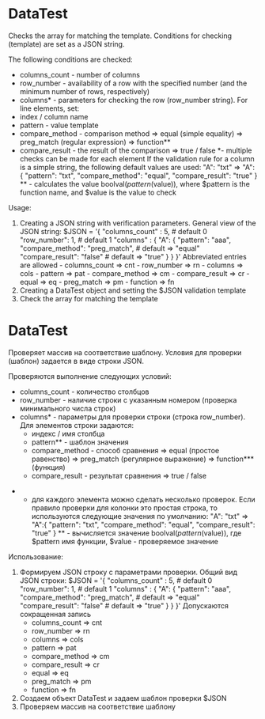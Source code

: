 # DataTest
Checks the array for matching the template.
Conditions for checking (template) are set as a JSON string.

The following conditions are checked:
  - columns_count - number of columns
  - row_number - availability of a row with the specified number (and the minimum number of rows, respectively)
  - columns* - parameters for checking the row (row_number string).
For line elements, set:
  - index / column name
  - pattern - value template
  - compare_method - comparison method
    => equal (simple equality)
    => preg_match (regular expression)
    => function**
  - compare_result - the result of the comparison
    => true / false
*- multiple checks can be made for each element
   If the validation rule for a column is a simple string, the following default values are used:
   "A": "txt"
      =>
   "A":{
      "pattern": "txt",
      "compare_method": "equal",
      "compare_result": "true"
    }
** - calculates the value boolval($pattern($value)), where $pattern is the function name, and $value is the value to check

Usage:
  1. Creating a JSON string with verification parameters.
    General view of the JSON string:
    $JSON = '{
      "columns_count" : 5,  # default 0
      "row_number": 1,      # default 1
      "columns" : {
        "A": {
          "pattern": "aaa",
          "compare_method": "preg_match", # default => "equal"
          "compare_result": "false"       # default => "true"
        }
      }
    }'
    Abbreviated entries are allowed
    - columns_count   => cnt
    - row_number      => rn
    - columns         => cols
    - pattern         => pat
    - compare_method  => cm
    - compare_result  => cr
    - equal           => eq
    - preg_match      => pm
    - function        => fn
2. Creating a DataTest object and setting the $JSON validation template
3. Check the array for matching the template

# DataTest
Проверяет массив на соответствие шаблону.
Условия для проверки (шаблон) задается в виде строки JSON.

Проверяются выполнение следующих условий:
  - columns_count - количество столбцов
  - row_number - наличие строки с указанным номером (проверка минимального числа строк)
  - columns* - параметры для проверки строки (строка row_number).
    Для элементов строки задаются:
    - индекс / имя столбца
    - pattern** - шаблон значения
    - compare_method - способ сравнения
      => equal (простое равенство)
      => preg_match (регулярное выражение)
      => function*** (функция)
    - compare_result - результат сравнения
      => true / false
*  - для каждого элемента можно сделать несколько проверок.
   Если правило проверки для колонки это простая строка, то используются следующие значения по умолчанию:
   "A": "txt"
      =>
   "A":{
      "pattern": "txt",
      "compare_method": "equal",
      "compare_result": "true"
    }
** - вычисляется значение boolval($pattern($value)), где $pattern имя функции, $value - проверяемое значение

Использование:
1. Формируем JSON строку с параметрами проверки.
  Общий вид JSON строки:
  $JSON = '{
    "columns_count" : 5, # default 0
    "row_number": 1,     # default 1
    "columns" : {
      "A": {
        "pattern": "aaa",
        "compare_method": "preg_match",  # default => "equal"
        "compare_result": "false"        # default => "true"
      }
    }
  }'
  Допускаются сокращенная запись
   - columns_count  => cnt
   - row_number     => rn
   - columns        => cols
   - pattern        => pat
   - compare_method => cm
   - compare_result => cr
   - equal          => eq
   - preg_match     => pm
   - function       => fn
2. Создаем объект DataTest и задаем шаблон проверки $JSON
3. Проверяем массив на соответствие шаблону
